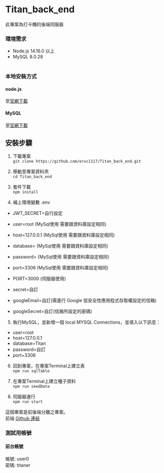 # Titan_back_end
此專案為打卡機的後端伺服器

### 環境需求

* Node.js 14.16.0 以上
* MySQL 8.0.28  
  <br />
### 本地安裝方式

#### node.js
至[官網下載](https://nodejs.org/en/)

#### MySQL 
至[官網下載](https://dev.mysql.com/)
  <br />

## 安裝步驟
1. 下載專案  <br />
```git clone https://github.com/eruc1117/Titan_back_end.git```

2. 移動至專案資料夾  <br />
```cd Titan_back_end```

3. 套件下載  <br />
```npm install```

4. 補上環境變數 .env <br />

* JWT_SECRET=自行設定  <br />
* user=root (MySql使用 需要跟資料庫設定相同)
* host=127.0.0.1 (MySql使用 需要跟資料庫設定相同)
* database= (MySql使用 需要跟資料庫設定相同)
* password= (MySql使用 需要跟資料庫設定相同)
* port=3306 (MySql使用 需要跟資料庫設定相同)

* PORT=3000 (伺服器使用)

* secret=自訂

* googleEmail=自訂(需進行 Google 低安全性應用程式存取權設定的信箱)
* googleSecret=自訂(信箱所設定的密碼)

5. 執行MySQL，並新增一個 local MYSQL Connections，並填入以下訊息：
* user=root
* host=127.0.0.1
* database=Titan
* password=自訂
* port=3306

6. 回到專案，在專案Terminal上建立表 <br />
```npm run sqlTable```
7. 在專案Terminal上建立種子資料 <br />
```npm run seedData```

8. 伺服器運行  <br />
```npm run start```

這個專案是前後端分離之專案。 <br />
前端 [Github 連結](https://github.com/eruc1117/Titan_front_end)  <br />

### 測試用帳號

#### 前台帳號
帳號: user0  <br />
密碼: titaner

